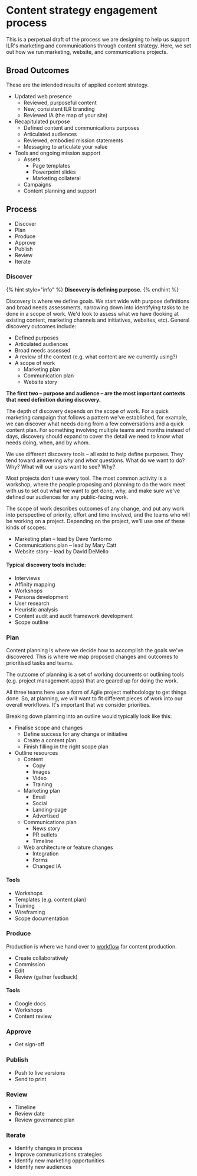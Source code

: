 # Content strategy engagement process

This is a perpetual draft of the process we are designing to help us support ILR's marketing and communications through content strategy. Here, we set out how we run marketing, website, and communications projects.

## Broad Outcomes

These are the intended results of applied content strategy.

* Updated web presence
    - Reviewed, purposeful content
    - New, consistent ILR branding
    - Reviewed IA (the map of your site)
* Recapitulated purpose
    - Defined content and communications purposes
    - Articulated audiences
    - Reviewed, embodied mission statements
    - Messaging to articulate your value
* Tools and ongoing mission support
    - Assets
        + Page templates
        + Powerpoint slides
        + Marketing collateral
    - Campaigns
    - Content planning and support

## Process

* Discover
* Plan
* Produce
* Approve
* Publish
* Review
* Iterate

### Discover

{% hint style="info" %}
**Discovery is defining purpose.**
{% endhint %}

Discovery is where we define goals. We start wide with purpose definitions and broad needs assessments, narrowing down into identifying tasks to be done in a scope of work. We'd look to assess what we have (looking at existing content, marketing channels and initiatives, websites, etc). General discovery outcomes include:

* Defined purposes
* Articulated audiences
* Broad needs assessed
* A review of the context (e.g. what content are we currently using?)
* A scope of work
    - Marketing plan
    - Communication plan
    - Website story

**The first two – purpose and audience – are the most important contexts that need definition during discovery.**

The depth of discovery depends on the scope of work. For a quick marketing campaign that follows a pattern we've established, for example, we can discover what needs doing from a few conversations and a quick content plan. For something involving multiple teams and months instead of days, discovery should expand to cover the detail we need to know what needs doing, when, and by whom.

We use different discovery tools – all exist to help define purposes. They tend toward answering *why* and *what* questions. What do we want to do? Why? What will our users want to see? Why? 

Most projects don't use every tool. The most common activity is a workshop, where the people proposing and planning to do the work meet with us to set out what we want to get done, why, and make sure we've defined our audiences for any public-facing work.

The scope of work describes outcomes of any change, and put any work into perspective of priority, effort and time involved, and the teams who will be working on a project. Depending on the project, we'll use one of these kinds of scopes:

* Marketing plan – lead by Dave Yantorno
* Communications plan – lead by Mary Catt
* Website story – lead by David DeMello

#### Typical discovery tools include:

* Interviews
* Affinity mapping
* Workshops
* Persona development
* User research
* Heuristic analysis
* Content audit and audit framework development
* Scope outline

### Plan

Content planning is where we decide how to accomplish the goals we've discovered. This is where we map proposed changes and outcomes to prioritised tasks and teams. 

The outcome of planning is a set of working documents or outlining tools (e.g. project management apps) that are geared up for doing the work.

All three teams here use a form of Agile project methodology to get things done. So, at planning, we will want to fit different pieces of work into our overall workflows. It's important that we consider priorities. 

Breaking down planning into an outline would typically look like this:

* Finalise scope and changes
    - Define success for any change or initiative
    - Create a content plan
    - Finish filling in the right scope plan
* Outline resources
    - Content
        + Copy
        + Images
        + Video
        + Training
    - Marketing plan
        + Email
        + Social
        + Landing-page
        + Advertised
    - Communications plan
        + News story
        + PR outlets
        + Timeline
    - Web architecture or feature changes
        + Integration
        + Forms
        + Changed IA

#### Tools

* Workshops
* Templates (e.g. content plan)
* Training
* Wireframing
* Scope documentation


### Produce

Production is where we hand over to  [workflow](workflow.md) for content production.

* Create collaboratively
* Commission
* Edit
* Review (gather feedback)

#### Tools

* Google docs
* Workshops
* Content review

### Approve

* Get sign-off

### Publish

* Push to live versions
* Send to print

### Review

* Timeline
* Review date
* Review governance plan

### Iterate

* Identify changes in process
* Improve communications strategies
* Identify new marketing opportunities
* Identify new audiences
